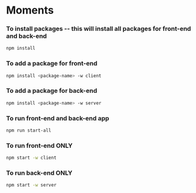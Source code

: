 # Moments

### To install packages -- this will install all packages for front-end and back-end
```sh
npm install
```

### To add a package for front-end
```sh
npm install <package-name> -w client
```

### To add a package for back-end
```sh
npm install <package-name> -w server
```

### To run front-end and back-end app
```sh
npm run start-all
```

### To run front-end ONLY
```sh
npm start -w client
```

### To run back-end ONLY
```sh
npm start -w server
```
